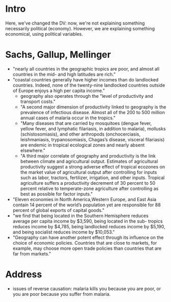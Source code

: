 # Intro

Here, we've changed the DV: now, we're not explaining something necessarily political (economy). However, we are explaining something economical, using political variables.

# Sachs, Gallup, Mellinger

- "nearly all countries in the geographic tropics are poor, and almost all countries in the mid- and high latitudes are rich."
- "coastal countries generally have higher incomes than do landlocked countries. Indeed, none of the twenty-nine landlocked countries outside of Europe enjoys a high per capita income."
  - geography also operates through the "level of productivity and transport costs."
  - "A second major dimension of productivity linked to geography is the prevalence of infectious disease. Almost all of the 200 to 500 million annual cases of malaria occur in the tropics."
  - "Many diseases that are carried by mosquitoes (dengue fever, yellow fever, and lymphatic filariasis, in addition to malaria), mollusks (schistosomiasis), and other arthropods (onchocerciasis, leishmaniasis, trypanosomiasis, Chagas’s disease, visceral filariasis) are endemic in tropical ecological zones and nearly absent elsewhere."
  - "A third major correlate of geography and productivity is the link between climate and agricultural output. Estimates of agricultural productivity suggest a strong adverse effect of tropical ecozones on the market value of agricultural output after controlling for inputs such as labor, tractors, fertilizer, irrigation, and other inputs. Tropical agriculture suffers a productivity decrement of 30 percent to 50 percent relative to temperate-zone agriculture after controlling as best as possible for factor inputs."
- "Eleven economies in North America,Western Europe, and East Asia contain 14 percent of the world’s population yet are responsible for 88 percent of global exports of capital goods."
- "we find that being located in the Southern Hemisphere reduces average per capita income by $3,590, being located in the sub- tropics reduces income by $4,785, being landlocked reduces income by $5,190, and being socialist reduces income by $10,053."
- "Geography can have another potent effect through its influence on the choice of economic policies. Countries that are close to markets, for example, may choose more open trade policies than countries that are far from markets."

# Address
- issues of reverse causation: malaria kills you because you are poor, or you are poor because you suffer from malaria.
